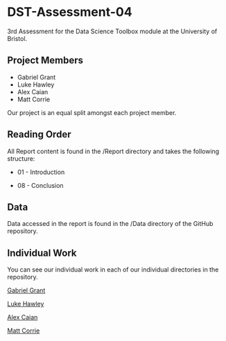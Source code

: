 # DST-Assessment-04

3rd Assessment for the Data Science Toolbox module at the University of Bristol.

## Project Members
* Gabriel Grant
* Luke Hawley
* Alex Caian
* Matt Corrie

Our project is an equal split amongst each project member.

## Reading Order

All Report content is found in the /Report directory and takes the following structure:
* 01 - Introduction

* 08 - Conclusion

## Data

Data accessed in the report is found in the /Data directory of the GitHub repository.

## Individual Work

You can see our individual work in each of our individual directories in the repository.

[Gabriel Grant](https://github.com/Galeforse/DST-Assessment-04/tree/main/Gabriel%20Grant)

[Luke Hawley](https://github.com/Galeforse/DST-Assessment-04/tree/main/Luke%20Hawley)

[Alex Caian](https://github.com/Galeforse/DST-Assessment-04/tree/main/Alex%20Caian)

[Matt Corrie](https://github.com/Galeforse/DST-Assessment-04/tree/main/Matt%20Corrie)
